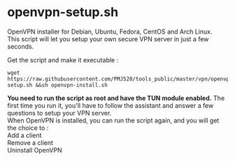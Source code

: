 # openvpn-setup.sh
OpenVPN installer for Debian, Ubuntu, Fedora, CentOS and Arch Linux.  
This script will let you setup your own secure VPN server in just a few seconds.  

Get the script and make it executable :  
```
wget https://raw.githubusercontent.com/PMJ520/tools_public/master/vpn/openvpn/openvpn-setup.sh &&sh openvpn-install.sh
```
**You need to run the script as root and have the TUN module enabled.**
The first time you run it, you'll have to follow the assistant and answer a few questions to setup your VPN server.  
When OpenVPN is installed, you can run the script again, and you will get the choice to :  
Add a client  
Remove a client  
Uninstall OpenVPN  
